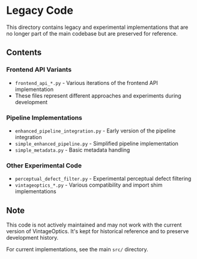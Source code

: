 # Legacy Code

This directory contains legacy and experimental implementations that are no longer part of the main codebase but are preserved for reference.

## Contents

### Frontend API Variants
- `frontend_api_*.py` - Various iterations of the frontend API implementation
- These files represent different approaches and experiments during development

### Pipeline Implementations
- `enhanced_pipeline_integration.py` - Early version of the pipeline integration
- `simple_enhanced_pipeline.py` - Simplified pipeline implementation
- `simple_metadata.py` - Basic metadata handling

### Other Experimental Code
- `perceptual_defect_filter.py` - Experimental perceptual defect filtering
- `vintageoptics_*.py` - Various compatibility and import shim implementations

## Note

This code is not actively maintained and may not work with the current version of VintageOptics. It's kept for historical reference and to preserve development history.

For current implementations, see the main `src/` directory.
